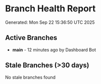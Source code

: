 # Branch Health Report
Generated: Mon Sep 22 15:36:50 UTC 2025

## Active Branches
- **main** - 12 minutes ago by Dashboard Bot

## Stale Branches (>30 days)
No stale branches found
